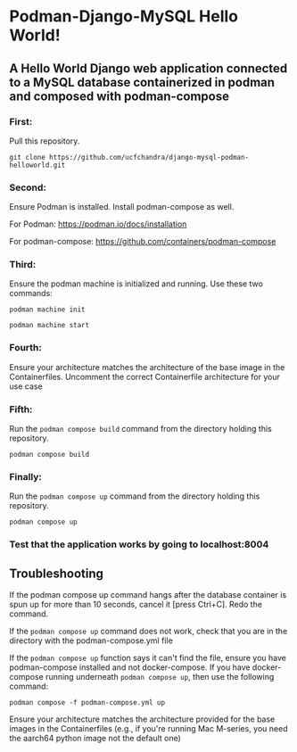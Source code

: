 # Podman-Django-MySQL Hello World!

## A Hello World Django web application connected to a MySQL database containerized in podman and composed with podman-compose

### First:
Pull this repository.

`git clone https://github.com/ucfchandra/django-mysql-podman-helloworld.git`

### Second:
Ensure Podman is installed. Install podman-compose as well.

For Podman:
https://podman.io/docs/installation

For podman-compose:
https://github.com/containers/podman-compose

### Third:
Ensure the podman machine is initialized and running. Use these two commands:

`podman machine init`

`podman machine start`

### Fourth:
Ensure your architecture matches the architecture of the base image in the Containerfiles. Uncomment the correct Containerfile architecture for your use case

### Fifth:
Run the `podman compose build` command from the directory holding this repository. 

`podman compose build`

### Finally:
Run the `podman compose up` command from the directory holding this repository.

`podman compose up`

### Test that the application works by going to localhost:8004

## Troubleshooting

If the podman compose up command hangs after the database container is spun up for more than 10 seconds, cancel it [press Ctrl+C]. Redo the command. 

If the `podman compose up` command does not work, check that you are in the directory with the podman-compose.yml file

If the `podman compose up` function says it can't find the file, ensure you have podman-compose installed and not docker-compose. If you have docker-compose running underneath `podman compose up`, then use the following command:

`podman compose -f podman-compose.yml up`

Ensure your architecture matches the architecture provided for the base images in the Containerfiles (e.g., if you're running Mac M-series, you need the aarch64 python image not the default one)

